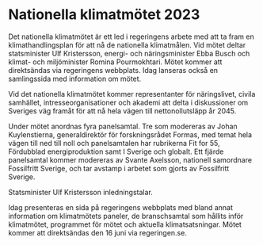 # Nationella klimatmötet 2023

Det nationella klimatmötet är ett led i regeringens arbete med att ta fram en klimathandlingsplan för att nå de nationella klimatmålen. Vid mötet deltar statsminister Ulf Kristersson, energi- och näringsminister Ebba Busch och klimat- och miljöminister Romina Pourmokhtari. Mötet kommer att direktsändas via regeringens webbplats. Idag lanseras också en samlingssida med information om mötet.

Vid det nationella klimatmötet kommer representanter för näringslivet, civila samhället, intresseorganisationer och akademi att delta i diskussioner om Sveriges väg framåt för att nå hela vägen till nettonollutsläpp år 2045.

Under mötet anordnas fyra panelsamtal. Tre som modereras av Johan Kuylenstierna, generaldirektör för forskningsrådet Formas, med temat hela vägen till ned till noll och panelsamtalen har rubrikerna Fit for 55, Fördubblad energiproduktion samt I Sverige och globalt. Ett fjärde panelsamtal kommer modereras av Svante Axelsson, nationell samordnare Fossilfritt Sverige, och tar avstamp i arbetet som gjorts av Fossilfritt Sverige.

Statsminister Ulf Kristersson inledningstalar.

Idag presenteras en sida på regeringens webbplats med bland annat information om klimatmötets paneler, de branschsamtal som hållits inför klimatmötet, programmet för mötet och aktuella klimatsatsningar. Mötet kommer att direktsändas den 16 juni via regeringen.se.
